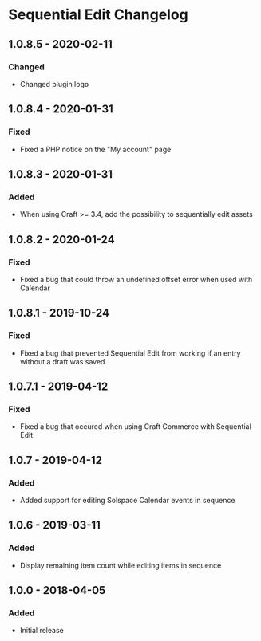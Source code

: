 # Sequential Edit Changelog

## 1.0.8.5 - 2020-02-11
### Changed
- Changed plugin logo

## 1.0.8.4 - 2020-01-31
### Fixed
- Fixed a PHP notice on the "My account" page

## 1.0.8.3 - 2020-01-31
### Added
- When using Craft >= 3.4, add the possibility to sequentially edit assets

## 1.0.8.2 - 2020-01-24
### Fixed
- Fixed a bug that could throw an undefined offset error when used with Calendar

## 1.0.8.1 - 2019-10-24
### Fixed
- Fixed a bug that prevented Sequential Edit from working if an entry without a draft was saved

## 1.0.7.1 - 2019-04-12
### Fixed
- Fixed a bug that occured when using Craft Commerce with Sequential Edit

## 1.0.7 - 2019-04-12
### Added
- Added support for editing Solspace Calendar events in sequence

## 1.0.6 - 2019-03-11
### Added
- Display remaining item count while editing items in sequence

## 1.0.0 - 2018-04-05
### Added
- Initial release
